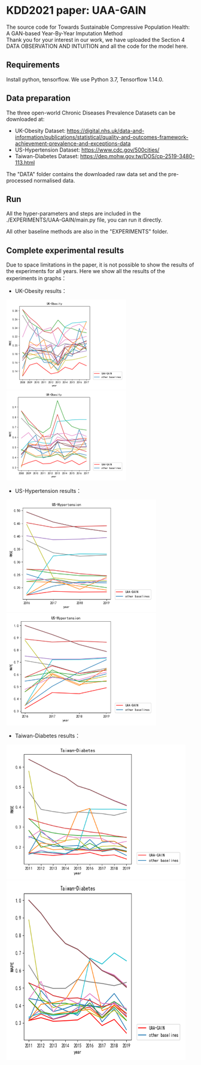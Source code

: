 # KDD2021 paper: UAA-GAIN
The source code for Towards Sustainable Compressive Population Health: A GAN-based Year-By-Year Imputation Method    
Thank you for your interest in our work, we have uploaded the Section 4 DATA OBSERVATION AND INTUITION and all the code for the model here.

## Requirements
Install python, tensorflow. We use Python 3.7, Tensorflow 1.14.0.

## Data preparation
The three open-world Chronic Diseases Prevalence Datasets can be downloaded at:
* UK-Obesity Dataset: https://digital.nhs.uk/data-and-information/publications/statistical/quality-and-outcomes-framework-achievement-prevalence-and-exceptions-data
* US-Hypertension Dataset: https://www.cdc.gov/500cities/
* Taiwan-Diabetes Dataset: https://dep.mohw.gov.tw/DOS/cp-2519-3480-113.html

The "DATA" folder contains the downloaded raw data set and the pre-processed normalised data.

## Run
All the hyper-parameters and steps are included in the ./EXPERIMENTS/UAA-GAIN/main.py file, you can run it directly.

All other baseline methods are also in the "EXPERIMENTS" folder.

## Complete experimental results
Due to space limitations in the paper, it is not possible to show the results of the experiments for all years.
Here we show all the results of the experiments in graphs：

* UK-Obesity results：

<img src="https://github.com/WoodScene/Paper_pictures/blob/main/KDD2021/UK_RMSE.png" width="320" height="240"/><br/>
<img src="https://github.com/WoodScene/Paper_pictures/blob/main/KDD2021/UK_MAPE.png" width="320" height="240"/><br/>

* US-Hypertension results：

<img src="https://github.com/WoodScene/Paper_pictures/blob/main/KDD2021/US_RMSE.png" width="400" height="300"/><br/>
<img src="https://github.com/WoodScene/Paper_pictures/blob/main/KDD2021/US_MAPE.png" width="400" height="300"/><br/>


* Taiwan-Diabetes results：

<img src="https://github.com/WoodScene/Paper_pictures/blob/main/KDD2021/TAIWAN_RMSE.png" width="480" height="360"/><br/>
<img src="https://github.com/WoodScene/Paper_pictures/blob/main/KDD2021/TAIWAN_MAPE.png" width="480" height="480"/><br/>

